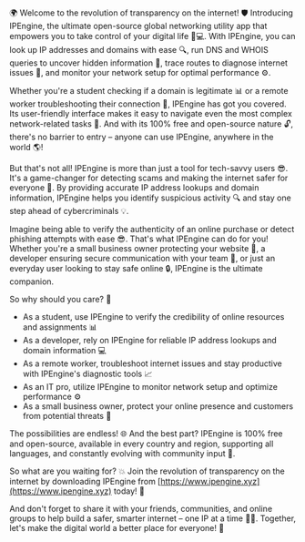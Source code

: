 🌍 Welcome to the revolution of transparency on the internet! 🛡️ Introducing IPEngine, the ultimate open-source global networking utility app that empowers you to take control of your digital life 📡💻. With IPEngine, you can look up IP addresses and domains with ease 🔍, run DNS and WHOIS queries to uncover hidden information 👀, trace routes to diagnose internet issues 💸, and monitor your network setup for optimal performance ⚙️.

Whether you're a student checking if a domain is legitimate 📊 or a remote worker troubleshooting their connection 📲, IPEngine has got you covered. Its user-friendly interface makes it easy to navigate even the most complex network-related tasks 💪. And with its 100% free and open-source nature 🔓, there's no barrier to entry – anyone can use IPEngine, anywhere in the world 🌎!

But that's not all! IPEngine is more than just a tool for tech-savvy users 😎. It's a game-changer for detecting scams and making the internet safer for everyone 🚀. By providing accurate IP address lookups and domain information, IPEngine helps you identify suspicious activity 🔍 and stay one step ahead of cybercriminals 💡.

Imagine being able to verify the authenticity of an online purchase or detect phishing attempts with ease 😎. That's what IPEngine can do for you! Whether you're a small business owner protecting your website 🏢, a developer ensuring secure communication with your team 👥, or just an everyday user looking to stay safe online 🔒, IPEngine is the ultimate companion.

So why should you care? 🤔

* As a student, use IPEngine to verify the credibility of online resources and assignments 📊
* As a developer, rely on IPEngine for reliable IP address lookups and domain information 💻
* As a remote worker, troubleshoot internet issues and stay productive with IPEngine's diagnostic tools 📈
* As an IT pro, utilize IPEngine to monitor network setup and optimize performance ⚙️
* As a small business owner, protect your online presence and customers from potential threats 🏢

The possibilities are endless! 🌐 And the best part? IPEngine is 100% free and open-source, available in every country and region, supporting all languages, and constantly evolving with community input 🤝.

So what are you waiting for? 💥 Join the revolution of transparency on the internet by downloading IPEngine from [https://www.ipengine.xyz](https://www.ipengine.xyz) today! 🎉

And don't forget to share it with your friends, communities, and online groups to help build a safer, smarter internet – one IP at a time 🔔💥. Together, let's make the digital world a better place for everyone! 🌟